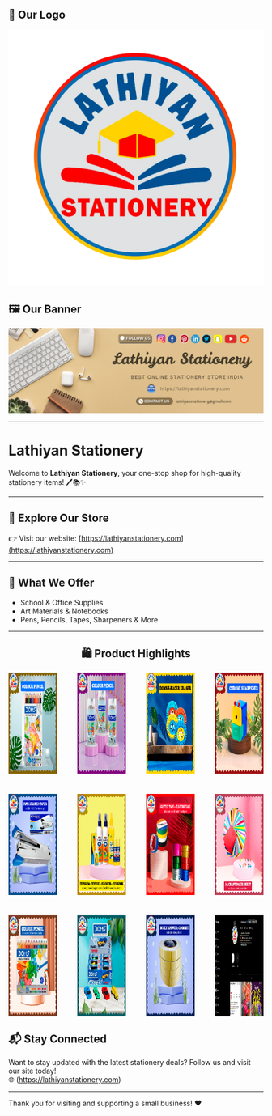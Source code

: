 ## 🧾 Our Logo
<!-- Logo centered -->
<div style="text-align: center; margin-bottom: 30px;" width="1000px" height="300px">
  <img src="img/lathiyan-stationery-logo.png" alt="Lathiyan Logo">
</div>

## 🖼️ Our Banner

<img src="img/Lathiyan-Stationery.png" alt="Banner"/>

---

# Lathiyan Stationery

Welcome to **Lathiyan Stationery**, your one-stop shop for high-quality stationery items! 🖊️📚✨

---

## 🛒 Explore Our Store

👉 Visit our website: [https://lathiyanstationery.com](https://lathiyanstationery.com)

---

## 💼 What We Offer

- School & Office Supplies
- Art Materials & Notebooks
- Pens, Pencils, Tapes, Sharpeners & More

---


<h2 align="center">🛍️ Product Highlights</h2>

<!-- Grid Container -->
<div style="display: grid; grid-template-columns: repeat(4, 1fr); gap: 40px;">

  <img src="img/Doms-Pencil-colour-12-shades-premium-quality.png" alt="DOMS 12 Shades Pencil" width="200px" height="200px">
  <img src="img/doms-pencil-combo.png" alt="DOMS Pencil Combo" width="200px" height="200px">
  <img src="img/doms-roller-eraser.png" alt="DOMS Roller Eraser" width="200px" height="200px">
  <img src="img/mechanical-sharpener-luxury-design-2.png" alt="Mechanical Sharpener" width="200px" height="200px">

  <img src="img/kangaroo-brand-stapler-with-extra-pin-box.png" alt="Kangaroo Stapler" width="200px" height="200px">
  <img src="img/fevicol-combo-offer-extra-fevistick-fevikwik.png" alt="Fevicol Combo" width="200px" height="200px">
  <img src="img/glitter-with-cello-tape.png" alt="Glitter Tape" width="200px" height="200px">
  <img src="img/A-4-craft-paper-sheet-combo-price.png" alt="A4 Craft Paper" width="200px" height="200px">

  <img src="img/24-shade-doms-best-price.png" alt="24 Shade DOMS" width="200px" height="200px">
  <img src="img/doms-esports-eraser-super-cars.png" alt="Esports Eraser" width="200px" height="200px">
  <img src="img/double-tape-combo-four-pack.png" alt="Double Tape Pack" width="200px" height="200px">
  <img src="img/official-instagram-blue-tick.png" alt="Instagram Badge" width="200px" height="200px">

</div>




## 📬 Stay Connected

Want to stay updated with the latest stationery deals? Follow us and visit our site today!  
🌐 (https://lathiyanstationery.com)

---

Thank you for visiting and supporting a small business! ❤️
